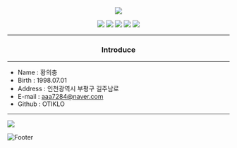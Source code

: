<div align=center>
  <img src="https://capsule-render.vercel.app/api?type=waving&color=65808D&height=200&section=header&text=UiChung%20Hwang&fontColor=ffffff&fontSize=60&animation=fadeIn&fontAlignY=38&desc=%20&descAlignY=62&descAlign=62"/>
</div>

<p align="center">
  <img src="https://img.shields.io/badge/Javascript-F3DD16?style=flat-square&logo=JavaScript&logoColor=white"/></a>
  <img src="https://img.shields.io/badge/HTML5-E34F26?style=flat-square&logo=HTML5&logoColor=white"/></a>
  <img src="https://img.shields.io/badge/CSS-1572B6?style=flat-square&logo=CSS3&logoColor=white"/></a>
  <img src="https://img.shields.io/badge/SpringBoot-6DB33F?style=flat-square&logo=Spring Boot&logoColor=white"/></a>
  <img src="https://img.shields.io/badge/React-61DAFB?style=flat-square&logo=React&logoColor=white"/></a>
</p>

------------
<div align=center><h3>Introduce</h3></div>

------------
+ Name : 황의충 <br>
+ Birth : 1998.07.01 <br>
+ Address : 인천광역시 부평구 길주남로 <br>
+ E-mail : aaa7284@naver.com <br>
+ Github : OTIKLO <br>

------------
<div display=flex>
<img src="https://github-readme-stats.vercel.app/api/top-langs/?username=OTIKLO&layout=compact">
</div>

![Footer](https://capsule-render.vercel.app/api?type=waving&color=65808D&height=200&section=footer)
